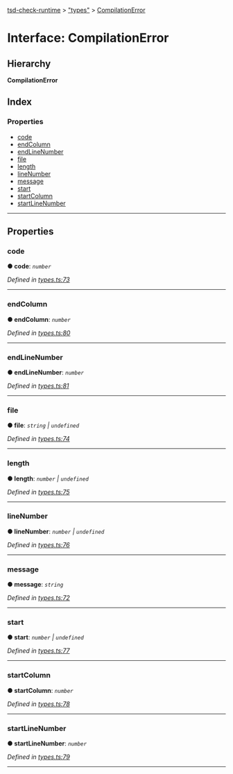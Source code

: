 [tsd-check-runtime](../README.md) > ["types"](../modules/_types_.md) > [CompilationError](../interfaces/_types_.compilationerror.md)

# Interface: CompilationError

## Hierarchy

**CompilationError**

## Index

### Properties

* [code](_types_.compilationerror.md#code)
* [endColumn](_types_.compilationerror.md#endcolumn)
* [endLineNumber](_types_.compilationerror.md#endlinenumber)
* [file](_types_.compilationerror.md#file)
* [length](_types_.compilationerror.md#length)
* [lineNumber](_types_.compilationerror.md#linenumber)
* [message](_types_.compilationerror.md#message)
* [start](_types_.compilationerror.md#start)
* [startColumn](_types_.compilationerror.md#startcolumn)
* [startLineNumber](_types_.compilationerror.md#startlinenumber)

---

## Properties

<a id="code"></a>

###  code

**● code**: *`number`*

*Defined in [types.ts:73](https://github.com/cancerberoSgx/tsd-check-runtime/blob/4d7d206/src/types.ts#L73)*

___
<a id="endcolumn"></a>

###  endColumn

**● endColumn**: *`number`*

*Defined in [types.ts:80](https://github.com/cancerberoSgx/tsd-check-runtime/blob/4d7d206/src/types.ts#L80)*

___
<a id="endlinenumber"></a>

###  endLineNumber

**● endLineNumber**: *`number`*

*Defined in [types.ts:81](https://github.com/cancerberoSgx/tsd-check-runtime/blob/4d7d206/src/types.ts#L81)*

___
<a id="file"></a>

###  file

**● file**: *`string` \| `undefined`*

*Defined in [types.ts:74](https://github.com/cancerberoSgx/tsd-check-runtime/blob/4d7d206/src/types.ts#L74)*

___
<a id="length"></a>

###  length

**● length**: *`number` \| `undefined`*

*Defined in [types.ts:75](https://github.com/cancerberoSgx/tsd-check-runtime/blob/4d7d206/src/types.ts#L75)*

___
<a id="linenumber"></a>

###  lineNumber

**● lineNumber**: *`number` \| `undefined`*

*Defined in [types.ts:76](https://github.com/cancerberoSgx/tsd-check-runtime/blob/4d7d206/src/types.ts#L76)*

___
<a id="message"></a>

###  message

**● message**: *`string`*

*Defined in [types.ts:72](https://github.com/cancerberoSgx/tsd-check-runtime/blob/4d7d206/src/types.ts#L72)*

___
<a id="start"></a>

###  start

**● start**: *`number` \| `undefined`*

*Defined in [types.ts:77](https://github.com/cancerberoSgx/tsd-check-runtime/blob/4d7d206/src/types.ts#L77)*

___
<a id="startcolumn"></a>

###  startColumn

**● startColumn**: *`number`*

*Defined in [types.ts:78](https://github.com/cancerberoSgx/tsd-check-runtime/blob/4d7d206/src/types.ts#L78)*

___
<a id="startlinenumber"></a>

###  startLineNumber

**● startLineNumber**: *`number`*

*Defined in [types.ts:79](https://github.com/cancerberoSgx/tsd-check-runtime/blob/4d7d206/src/types.ts#L79)*

___

